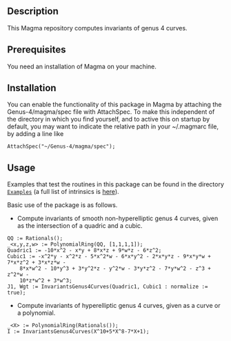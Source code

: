 Description
--

This Magma repository computes invariants of genus 4 curves.
 
Prerequisites
--

You need an installation of Magma on your machine.

Installation
--

You can enable the functionality of this package in Magma by attaching the Genus-4/magma/spec file with AttachSpec. To make this independent of the directory in which you find yourself, and to active this on startup by default, you may want to indicate the relative path in your ~/.magmarc file, by adding a line like
```
AttachSpec("~/Genus-4/magma/spec");
```

Usage
--

Examples that test the routines in this package can be found in the directory
[`Examples`](Examples) (a full list of intrinsics is [here](intrinsics.md)).

Basic use of the package is as follows.

* Compute invariants of smooth non-hyperelliptic genus 4 curves, given as the intersection of a quadric and a cubic.

```
QQ := Rationals();
_<x,y,z,w> := PolynomialRing(QQ, [1,1,1,1]);
Quadric1 := -10*x^2 - x*y + 8*x*z + 9*w*z - 6*z^2;
Cubic1 := -x^2*y - x^2*z - 5*x^2*w - 6*x*y^2 - 2*x*y*z - 9*x*y*w + 7*x*z^2 + 3*x*z*w -
    8*x*w^2 - 10*y^3 + 3*y^2*z - y^2*w - 3*y*z^2 - 7*y*w^2 - z^3 + z^2*w -
    10*z*w^2 + 3*w^3;
J1, Wgt := InvariantsGenus4Curves(Quadric1, Cubic1 : normalize := true);
```

* Compute invariants of hyperelliptic genus 4 curves, given as a curve or a polynomial.
```
_<X> := PolynomialRing(Rationals());   
I := InvariantsGenus4Curves(X^10+5*X^8-7*X+1);
```

